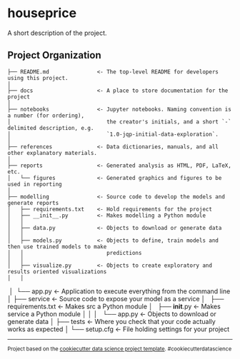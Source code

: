 houseprice
==============================

A short description of the project.

Project Organization
------------

    ├── README.md               <- The top-level README for developers using this project.
    │
    ├── docs                    <- A place to store documentation for the project
    │
    ├── notebooks               <- Jupyter notebooks. Naming convention is a number (for ordering),
    │                              the creator's initials, and a short `-` delimited description, e.g.
    │                              `1.0-jqp-initial-data-exploration`.
    │
    ├── references              <- Data dictionaries, manuals, and all other explanatory materials.
    │
    ├── reports                 <- Generated analysis as HTML, PDF, LaTeX, etc.
    │   └── figures             <- Generated graphics and figures to be used in reporting
    │
    ├── modelling               <- Source code to develop the models and generate reports
    │   ├── requirements.txt    <- Hold requirements for the project
    │   ├── __init__.py         <- Makes modelling a Python module
    │   │
    │   ├── data.py             <- Objects to download or generate data
    │   │
    │   ├── models.py           <- Objects to define, train models and then use trained models to make
    │   │                          predictions
    │   │
    │   ├── visualize.py        <- Objects to create exploratory and results oriented visualizations
    │   │    
    │   └── app.py              <- Application to execute everything from the command line
    │
    ├── service                 <- Source code to expose your model as a service
    │   ├── requirements.txt    <- Makes src a Python module
    │   ├── __init__.py         <- Makes service a Python module
    │   │
    │   └── app.py              <- Objects to download or generate data
    │
    ├── tests                   <- Where you check that your code actually works as expected
    │
    └── setup.cfg               <- File holding settings for your project


--------

<p><small>Project based on the <a target="_blank" href="https://drivendata.github.io/cookiecutter-data-science/">cookiecutter data science project template</a>. #cookiecutterdatascience</small></p>
